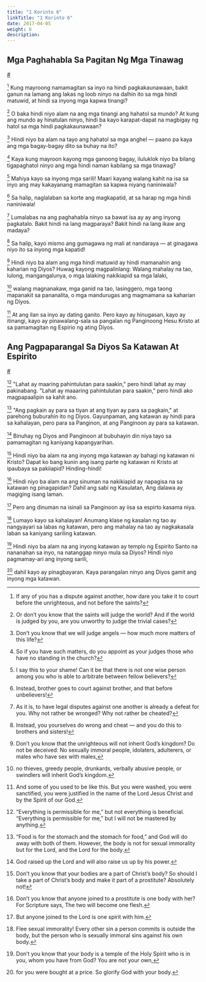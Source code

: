 ```yaml
---
title: "1 Korinto 6"
linkTitle: "1 Korinto 6"
date: 2017-04-05
weight: 6
description:
---
```


## Mga Paghahabla Sa Pagitan Ng Mga Tinawag
[#](# "Lawsuits Among Believers")

[^1] Kung mayroong namamagitan sa inyo na hindi pagkakaunawaan, bakit ganun na lamang ang lakas ng loob ninyo na dalhin ito sa mga hindi matuwid, at hindi sa inyong mga kapwa tinangi?

[^1]: If any of you has a dispute against another, how dare you take it to court before the unrighteous, and not before the saints?

[^2] O baka hindi niyo alam na ang mga tinangi ang hahatol sa mundo? At kung ang mundo ay hinatulan ninyo, hindi ba kayo karapat-dapat na magbigay ng hatol sa mga hindi pagkakaunawaan?

[^2]: Or don’t you know that the saints will judge the world? And if the world is judged by you, are you unworthy to judge the trivial cases?

[^3] Hindi niyo ba alam na tayo ang hahatol sa mga anghel — paano pa kaya ang mga bagay-bagay dito sa buhay na ito?

[^3]: Don’t you know that we will judge angels ​— ​how much more matters of this life?

[^4] Kaya kung mayroon kayong mga ganoong bagay, iluluklok niyo ba bilang tigapaghatol ninyo ang mga hindi naman kabilang sa mga tinawag?

[^4]: So if you have such matters, do you appoint as your judges those who have no standing in the church?

[^5] Mahiya kayo sa inyong mga sarili! Maari kayang walang kahit na isa sa inyo ang may kakayanang mamagitan sa kapwa niyang naniniwala?

[^5]: I say this to your shame! Can it be that there is not one wise person among you who is able to arbitrate between fellow believers?

[^6] Sa halip, naglalaban sa korte ang magkapatid, at sa harap ng mga hindi naniniwala!

[^6]: Instead, brother goes to court against brother, and that before unbelievers!

[^7] Lumalabas na ang paghahabla ninyo sa bawat isa ay ay ang inyong pagkatalo. Bakit hindi na lang magparaya? Bakit hindi na lang ikaw ang madaya?

[^7]: As it is, to have legal disputes against one another is already a defeat for you. Why not rather be wronged? Why not rather be cheated?

[^8] Sa halip, kayo mismo ang gumagawa ng mali at nandaraya — at ginagawa niyo ito sa inyong mga kapatid!

[^8]: Instead, you yourselves do wrong and cheat ​— ​and you do this to brothers and sisters!

[^9] Hindi niyo ba alam ang mga hindi matuwid ay hindi mamanahin ang kaharian ng Diyos? Huwag kayong magpalinlang: Walang mahalay na tao, lulong, mangangalunya, o mga lalaking nakikiapid sa mga lalaki,

[^9]: Don’t you know that the unrighteous will not inherit God’s kingdom? Do not be deceived: No sexually immoral people, idolaters, adulterers, or males who have sex with males,

[^10] walang magnanakaw, mga ganid na tao, lasinggero, mga taong mapanakit sa pananalita, o mga mandurugas ang magmamana sa kaharian ng Diyos.

[^10]: no thieves, greedy people, drunkards, verbally abusive people, or swindlers will inherit God’s kingdom.

[^11] At ang ilan sa inyo ay dating ganito. Pero kayo ay hinugasan, kayo ay itinangi, kayo ay pinawalang-sala sa pangalan ng Panginoong Hesu Kristo at sa pamamagitan ng Espirio ng ating Diyos.

[^11]: And some of you used to be like this. But you were washed, you were sanctified, you were justified in the name of the Lord Jesus Christ and by the Spirit of our God.

## Ang Pagpaparangal Sa Diyos Sa Katawan At Espirito
[#](# "Glorifying God In Body And Spirit")

[^12] "Lahat ay maaring pahintulutan para saakin," pero hindi lahat ay may pakinabang. "Lahat ay maaaring pahintulutan para saakin," pero hindi ako magpapaalipin sa kahit ano.

[^12]: “Everything is permissible for me,” but not everything is beneficial. “Everything is permissible for me,” but I will not be mastered by anything.

[^13] "Ang pagkain ay para sa tiyan at ang tiyan ay para sa pagkain," at parehong buburahin ito ng Diyos. Gayunpaman, ang katawan ay hindi para sa kahalayan, pero para sa Panginon, at ang Panginoon ay para sa katawan.

[^13]: “Food is for the stomach and the stomach for food,” and God will do away with both of them. However, the body is not for sexual immorality but for the Lord, and the Lord for the body.

[^14] Binuhay ng Diyos and Panginoon at bubuhayin din niya tayo sa pamamagitan ng kaniyang kapangyarihan.

[^14]: God raised up the Lord and will also raise us up by his power.

[^15] Hindi niyo ba alam na ang inyong mga katawan ay bahagi ng katawan ni Kristo? Dapat ko bang kunin ang isang parte ng katawan ni Kristo at ipaubaya sa pakiiapid? Hinding-hindi!

[^15]: Don’t you know that your bodies are a part of Christ’s body? So should I take a part of Christ’s body and make it part of a prostitute? Absolutely not!

[^16] Hindi niyo ba alam na ang sinuman na nakikiapid ay napagisa na sa katawan ng pinagapidan? Dahil ang sabi ng Kasulatan, Ang dalawa ay magiging isang laman.

[^16]: Don’t you know that anyone joined to a prostitute is one body with her? For Scripture says, The two will become one flesh.

[^17] Pero ang dinuman na isinali sa Panginoon ay iisa sa espirto kasama niya.

[^17]: But anyone joined to the Lord is one spirit with him.

[^18] Lumayo kayo sa kahalayan! Anumang klase ng kasalan ng tao ay nangyayari sa labas ng katawan, pero ang mahalay na tao ay nagkakasala laban sa kaniyang sariling katawan.

[^18]: Flee sexual immorality! Every other sin a person commits is outside the body, but the person who is sexually immoral sins against his own body.

[^19] Hindi niyo ba alam na ang inyong katawan ay templo ng Espirito Santo na nananahan sa inyo, na natanggap ninyo mula sa Diyos? Hindi niyo pagmamay-ari ang inyong sarili,

[^19]: Don’t you know that your body is a temple of the Holy Spirit who is in you, whom you have from God? You are not your own,

[^20] dahil kayo ay pinagbayaran. Kaya parangalan ninyo ang Diyos gamit ang inyong mga katawan.

[^20]: for you were bought at a price. So glorify God with your body.
